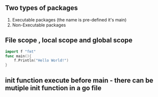 ## Two types of packages
1. Executable packages (the name is pre-defined it's main) 
2. Non-Executable packages

## File scope , local scope and global scope
```go
import f "fmt"
func main(){
    f.Println("Hello World!")
}
```
## init function execute before main - there can be mutiple init function in a go file